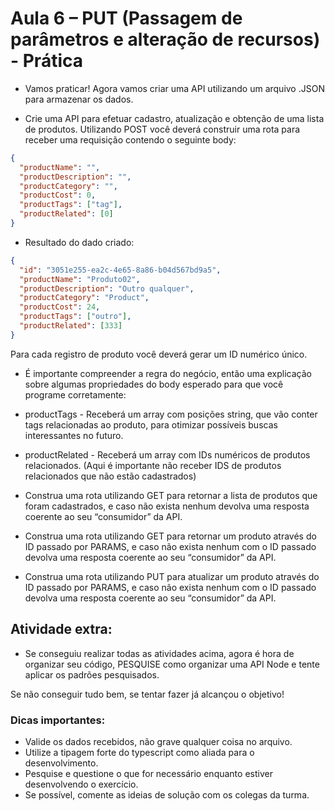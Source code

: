 # Aula 6 – PUT (Passagem de parâmetros e alteração de recursos) - Prática

- Vamos praticar! Agora vamos criar uma API utilizando um arquivo .JSON para armazenar os dados.

* Crie uma API para efetuar cadastro, atualização e obtenção de uma lista de produtos. Utilizando POST você deverá construir uma rota para receber uma requisição contendo o seguinte body:

```json
{
  "productName": "",
  "productDescription": "",
  "productCategory": "",
  "productCost": 0,
  "productTags": ["tag"],
  "productRelated": [0]
}
```

- Resultado do dado criado:

```json
{
  "id": "3051e255-ea2c-4e65-8a86-b04d567bd9a5",
  "productName": "Produto02",
  "productDescription": "Outro qualquer",
  "productCategory": "Product",
  "productCost": 24,
  "productTags": ["outro"],
  "productRelated": [333]
}
```

Para cada registro de produto você deverá gerar um ID numérico único.

- É importante compreender a regra do negócio, então uma explicação sobre algumas propriedades do body esperado para que você programe corretamente:

- productTags - Receberá um array com posições string, que vão conter tags relacionadas ao produto, para otimizar possíveis buscas interessantes no futuro.

- productRelated - Receberá um array com IDs numéricos de produtos relacionados. (Aqui é importante não receber IDS de produtos relacionados que não estão cadastrados)

- Construa uma rota utilizando GET para retornar a lista de produtos que foram cadastrados, e caso não exista nenhum devolva uma resposta coerente ao seu “consumidor” da API.

- Construa uma rota utilizando GET para retornar um produto através do ID passado por PARAMS, e caso não exista nenhum com o ID passado devolva uma resposta coerente ao seu “consumidor” da API.

- Construa uma rota utilizando PUT para atualizar um produto através do ID passado por PARAMS, e caso não exista nenhum com o ID passado devolva uma resposta coerente ao seu “consumidor” da API.

## Atividade extra:

- Se conseguiu realizar todas as atividades acima, agora é hora de organizar seu código, PESQUISE como organizar uma API Node e tente aplicar os padrões pesquisados.

Se não conseguir tudo bem, se tentar fazer já alcançou o objetivo!

### Dicas importantes:

- Valide os dados recebidos, não grave qualquer coisa no arquivo.
- Utilize a tipagem forte do typescript como aliada para o desenvolvimento.
- Pesquise e questione o que for necessário enquanto estiver desenvolvendo o exercício.
- Se possível, comente as ideias de solução com os colegas da turma.
